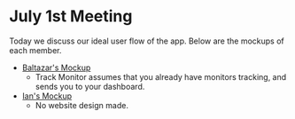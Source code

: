 # July 1st Meeting

Today we discuss our ideal user flow of the app. Below are the mockups of each member.

- [Baltazar's Mockup](https://www.figma.com/file/2S60n0hlaYie5InUE4kbDI/Untitled?node-id=0%3A1#)
    - Track Monitor assumes that you already have monitors tracking, and sends you to your dashboard.
- [Ian's Mockup](https://www.figma.com/file/QXUKWadWB4sItseYYRcI7K/Bottable-Mockup?node-id=0%3A1)
    - No website design made.